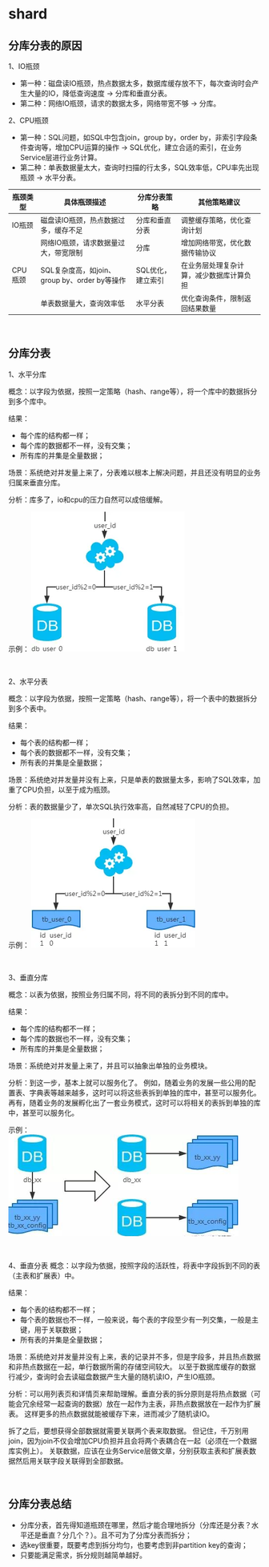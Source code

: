 # shard
## 分库分表的原因
1、IO瓶颈
- 第一种：磁盘读IO瓶颈，热点数据太多，数据库缓存放不下，每次查询时会产生大量的IO，降低查询速度 -> 分库和垂直分表。
- 第二种：网络IO瓶颈，请求的数据太多，网络带宽不够 -> 分库。

2、CPU瓶颈
- 第一种：SQL问题，如SQL中包含join，group by，order by，非索引字段条件查询等，增加CPU运算的操作 -> SQL优化，建立合适的索引，在业务Service层进行业务计算。
- 第二种：单表数据量太大，查询时扫描的行太多，SQL效率低，CPU率先出现瓶颈 -> 水平分表。


| 瓶颈类型   | 具体瓶颈描述                                        | 分库分表策略          | 其他策略建议                                      |
|------------|-----------------------------------------------------|-----------------------|---------------------------------------------------|
| IO瓶颈     | 磁盘读IO瓶颈，热点数据过多，缓存不足               | 分库和垂直分表        | 调整缓存策略，优化查询计划                        |
|            | 网络IO瓶颈，请求数据量过大，带宽限制               | 分库                  | 增加网络带宽，优化数据传输协议                    |
| CPU瓶颈    | SQL复杂度高，如join、group by、order by等操作 | SQL优化，建立索引     | 在业务层处理复杂计算，减少数据库计算负担         |
|            | 单表数据量大，查询效率低                           | 水平分表              | 优化查询条件，限制返回结果数量                    |


<br>

## 分库分表
1、水平分库

概念：以字段为依据，按照一定策略（hash、range等），将一个库中的数据拆分到多个库中。

结果：
- 每个库的结构都一样；
- 每个库的数据都不一样，没有交集；
- 所有库的并集是全量数据；

场景：系统绝对并发量上来了，分表难以根本上解决问题，并且还没有明显的业务归属来垂直分库。

分析：库多了，io和cpu的压力自然可以成倍缓解。

示例：
<img src="./pic/水平分库示例.png" />

<br>

2、水平分表

概念：以字段为依据，按照一定策略（hash、range等），将一个表中的数据拆分到多个表中。

结果：
- 每个表的结构都一样；
- 每个表的数据都不一样，没有交集；
- 所有表的并集是全量数据；

场景：系统绝对并发量并没有上来，只是单表的数据量太多，影响了SQL效率，加重了CPU负担，以至于成为瓶颈。

分析：表的数据量少了，单次SQL执行效率高，自然减轻了CPU的负担。

示例：
<img src="./pic/水平分表示意图.png" />

<br>

3、垂直分库

概念：以表为依据，按照业务归属不同，将不同的表拆分到不同的库中。

结果：
- 每个库的结构都不一样；
- 每个库的数据也不一样，没有交集；
- 所有库的并集是全量数据；

场景：系统绝对并发量上来了，并且可以抽象出单独的业务模块。

分析：到这一步，基本上就可以服务化了。
例如，随着业务的发展一些公用的配置表、字典表等越来越多，这时可以将这些表拆到单独的库中，甚至可以服务化。
再有，随着业务的发展孵化出了一套业务模式，这时可以将相关的表拆到单独的库中，甚至可以服务化。

示例：
<img src="./pic/垂直分库示意图.png" />

<br>

4、垂直分表
概念：以字段为依据，按照字段的活跃性，将表中字段拆到不同的表（主表和扩展表）中。

结果：
- 每个表的结构都不一样；
- 每个表的数据也不一样，一般来说，每个表的字段至少有一列交集，一般是主键，用于关联数据；
- 所有表的并集是全量数据；

场景：系统绝对并发量并没有上来，表的记录并不多，但是字段多，并且热点数据和非热点数据在一起，单行数据所需的存储空间较大。
以至于数据库缓存的数据行减少，查询时会去读磁盘数据产生大量的随机读IO，产生IO瓶颈。

分析：可以用列表页和详情页来帮助理解。垂直分表的拆分原则是将热点数据（可能会冗余经常一起查询的数据）放在一起作为主表，非热点数据放在一起作为扩展表。
这样更多的热点数据就能被缓存下来，进而减少了随机读IO。

拆了之后，要想获得全部数据就需要关联两个表来取数据。
但记住，千万别用join，因为join不仅会增加CPU负担并且会将两个表耦合在一起（必须在一个数据库实例上）。
关联数据，应该在业务Service层做文章，分别获取主表和扩展表数据然后用关联字段关联得到全部数据。

<br>

## 分库分表总结
- 分库分表，首先得知道瓶颈在哪里，然后才能合理地拆分（分库还是分表？水平还是垂直？分几个？）。且不可为了分库分表而拆分；
- 选key很重要，既要考虑到拆分均匀，也要考虑到非partition key的查询；
- 只要能满足需求，拆分规则越简单越好。